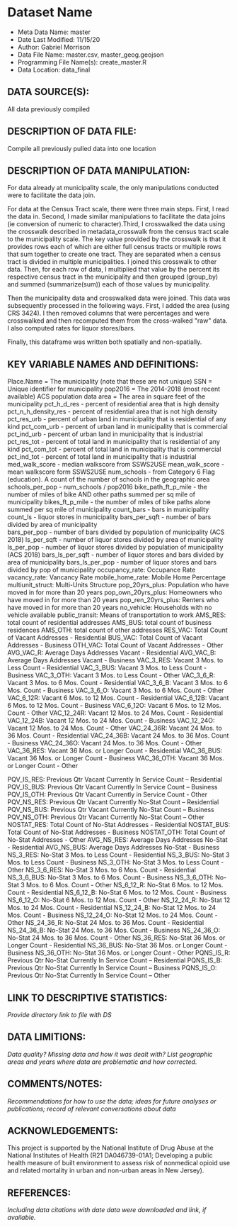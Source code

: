 
# Dataset Name # 

- Meta Data Name: master
- Date Last Modified: 11/15/20
- Author: Gabriel Morrison
- Data File Name: master.csv, master_geog.geojson
- Programming File Name(s): create_master.R
- Data Location: data_final

## DATA SOURCE(S):
All data previously compiled

## DESCRIPTION OF DATA FILE: 
Compile all previously pulled data into one location


## DESCRIPTION OF DATA MANIPULATION:
For data already at municipality scale, the only manipulations conducted were to facilitate the data join. 

For data at the Census Tract scale, there were three main steps. First, I read the data in. Second, I made similar manipulations to facilitate the data joins (ie conversion of numeric to character).Third, I crosswalked the data using the crosswalk described in metadata_crosswalk from the census tract scale to the municipality scale. The key value provided by the crosswalk is that it provides rows each of which are either full census tracts or multiple rows that sum together to create one tract. They are separated when a census tract is divided in multiple municipalities. I joined this crosswalk to other data. Then, for each row of data, I multiplied that value by the percent its respective census tract in the municipality and then grouped (group_by) and summed (summarize(sum)) each of those values by municipality. 

Then the municipality data and crosswalked data were joined. This data was subsequently processed in the following ways. First, I added the area (using CRS 3424). I then removed columns that were percentages and were crosswalked and then recomputed them from the cross-walked "raw" data. I also computed rates for liquor stores/bars. 

Finally, this dataframe was written both spatially and non-spatially. 


## KEY VARIABLE NAMES AND DEFINITIONS:
Place.Name = The municipality (note that these are not unique)
SSN = Unique identifier for municipality
pop2016 = The 2014-2018 (most recent available) ACS population data 
area = The area in square feet of the municipality 
pct_h_d_res - percent of residential area that is high density 
pct_n_h_density_res - percent of residential area that is not high density 
pct_res_urb - percent of urban land in municipality that is residential of any kind
pct_com_urb - percent of urban land in municipality that is commercial 
pct_ind_urb -  percent of urban land in municipality that is industrial 
pct_res_tot - percent of total land in municipality that is residential of any kind
pct_com_tot - percent of total land in municipality that is commercial 
pct_ind_tot - percent of total land in municipality that is industrial  
med_walk_score - median walkscore from SSWS2USE
mean_walk_score - mean walkscore form SSWS2USE
num_schools - from Category 6 Flag (education). A count of the number of schools in the geographic area
schools_per_pop - num_schools / pop2016
bike_path_ft_p_mile - the number of miles of bike AND other paths summed per sq mile of municipality
bikes_ft_p_mile - the number of miles of bike paths alone summed per sq mile of municipality
count_bars - bars in municipality
count_ls - liquor stores in municipality
bars_per_sqft - number of bars divided by area of municipality        
bars_per_pop - number of bars divided by population of municipality (ACS 2018)
ls_per_sqft - number of liquor stores divided by area of municipality 
ls_per_pop - number of liquor stores divided by population of municipality (ACS 2018)
bars_ls_per_sqft - number of liquor stores and bars divided by area of municipality 
bars_ls_per_pop - number of liquor stores and bars divided by pop of municipality 
occupancy_rate: Occupance Rate
vacancy_rate: Vancancy Rate
mobile_home_rate: Mobile Home Percentage
multiunit_struct: Multi-Units Structure
pop_20yrs_plus: Population who have moved in for more than 20 years
pop_own_20yrs_plus: Homeowners who have moved in for more than 20 years
pop_ren_20yrs_plus: Renters who have moved in for more than 20 years
no_vehicle: Households with no vehicle available
public_transit: Means of transportation to work
AMS_RES: total count of residential addresses
AMS_BUS: total count of business residences
AMS_OTH: total count of other addresses
RES_VAC:    Total Count of Vacant Addresses - Residential
BUS_VAC:    Total Count of Vacant Addresses - Business
OTH_VAC:    Total Count of Vacant Addresses - Other
AVG_VAC_R: Average Days Addresses Vacant - Residential
AVG_VAC_B: Average Days Addresses Vacant - Business
VAC_3_RES: Vacant 3 Mos. to Less Count - Residential
VAC_3_BUS: Vacant 3 Mos. to Less Count - Business
VAC_3_OTH: Vacant 3 Mos. to Less Count - Other
VAC_3_6_R: Vacant 3 Mos. to 6 Mos. Count - Residential
VAC_3_6_B: Vacant 3 Mos. to 6 Mos. Count - Business
VAC_3_6_O: Vacant 3 Mos. to 6 Mos. Count - Other
VAC_6_12R: Vacant 6 Mos. to 12 Mos. Count - Residential
VAC_6_12B: Vacant 6 Mos. to 12 Mos. Count - Business
VAC_6_12O: Vacant 6 Mos. to 12 Mos. Count - Other
VAC_12_24R: Vacant 12 Mos. to 24 Mos. Count - Residential
VAC_12_24B: Vacant 12 Mos. to 24 Mos. Count - Business
VAC_12_24O: Vacant 12 Mos. to 24 Mos. Count - Other
VAC_24_36R: Vacant 24 Mos. to 36 Mos. Count - Residential
VAC_24_36B: Vacant 24 Mos. to 36 Mos. Count - Business
VAC_24_36O: Vacant 24 Mos. to 36 Mos. Count - Other
VAC_36_RES: Vacant 36 Mos. or Longer Count - Residential
VAC_36_BUS: Vacant 36 Mos. or Longer Count - Business
VAC_36_OTH: Vacant 36 Mos. or Longer Count - Other

PQV_IS_RES: Previous Qtr Vacant Currently In Service Count – Residential
PQV_IS_BUS: Previous Qtr Vacant Currently In Service Count – Business
PQV_IS_OTH: Previous Qtr Vacant Currently in Service Count - Other
PQV_NS_RES: Previous Qtr Vacant Currently No-Stat Count – Residential
PQV_NS_BUS: Previous Qtr Vacant Currently No-Stat Count – Business
PQV_NS_OTH: Previous Qtr Vacant Currently No-Stat Count – Other
NOSTAT_RES: Total Count of No-Stat Addresses - Residential
NOSTAT_BUS: Total Count of No-Stat Addresses - Business
NOSTAT_OTH: Total Count of No-Stat Addresses - Other
AVG_NS_RES: Average Days Addresses No-Stat - Residential
AVG_NS_BUS: Average Days Addresses No-Stat - Business
NS_3_RES: No-Stat 3 Mos. to Less Count - Residential
NS_3_BUS: No-Stat 3 Mos. to Less Count - Business
NS_3_OTH: No-Stat 3 Mos. to Less Count - Other
NS_3_6_RES: No-Stat 3 Mos. to 6 Mos. Count - Residential
NS_3_6_BUS: No-Stat 3 Mos. to 6 Mos. Count - Business
NS_3_6_OTH: No-Stat 3 Mos. to 6 Mos. Count - Other
NS_6_12_R: No-Stat 6 Mos. to 12 Mos. Count - Residential
NS_6_12_B: No-Stat 6 Mos. to 12 Mos. Count - Business
NS_6_12_O: No-Stat 6 Mos. to 12 Mos. Count - Other
NS_12_24_R: No-Stat 12 Mos. to 24 Mos. Count - Residential
NS_12_24_B: No-Stat 12 Mos. to 24 Mos. Count - Business
NS_12_24_O: No-Stat 12 Mos. to 24 Mos. Count - Other
NS_24_36_R: No-Stat 24 Mos. to 36 Mos. Count - Residential
NS_24_36_B: No-Stat 24 Mos. to 36 Mos. Count - Business
NS_24_36_O: No-Stat 24 Mos. to 36 Mos. Count - Other
NS_36_RES: No-Stat 36 Mos. or Longer Count - Residential
NS_36_BUS: No-Stat 36 Mos. or Longer Count - Business
NS_36_OTH: No-Stat 36 Mos. or Longer Count - Other
PQNS_IS_R: Previous Qtr No-Stat Currently In Service Count – Residential
PQNS_IS_B: Previous Qtr No-Stat Currently In Service Count – Business
PQNS_IS_O: Previous Qtr No-Stat Currently In Service Count – Other




## LINK TO DESCRIPTIVE STATISTICS:
*Provide directory link to file with DS*

## DATA LIMITIONS:
*Data quality? Missing data and how it was dealt with? List geographic areas and years where data are problematic and how corrected.*

## COMMENTS/NOTES:  
*Recommendations for how to use the data; ideas for future analyses or publications; record of relevant conversations about data* 

## ACKNOWLEDGEMENTS:  
This project is supported by the National Institute of Drug Abuse at the National Institutes of Health (R21 DA046739-01A1; Developing a public health measure of built environment to assess risk of nonmedical opioid use and related mortality in urban and non-urban areas in New Jersey). 

## REFERENCES:
*Including data citations with date data were downloaded and link, if available.*

